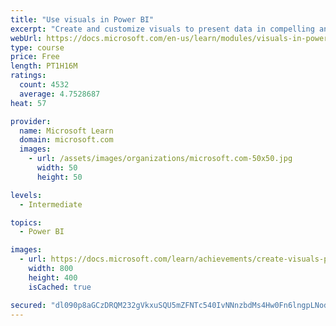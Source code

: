 ```yaml
---
title: "Use visuals in Power BI"
excerpt: "Create and customize visuals to present data in compelling and insightful ways."
webUrl: https://docs.microsoft.com/en-us/learn/modules/visuals-in-power-bi/
type: course
price: Free
length: PT1H16M
ratings:
  count: 4532
  average: 4.7528687
heat: 57

provider:
  name: Microsoft Learn
  domain: microsoft.com
  images:
    - url: /assets/images/organizations/microsoft.com-50x50.jpg
      width: 50
      height: 50

levels:
  - Intermediate

topics:
  - Power BI

images:
  - url: https://docs.microsoft.com/learn/achievements/create-visuals-power-bi-desktop-social.png
    width: 800
    height: 400
    isCached: true

secured: "dl090p8aGCzDRQM232gVkxuSQU5mZFNTc540IvNNnzbdMs4Hw0Fn6lngpLNodRKFKQ0UO3eMblsaQrWvZfiOUiHJbweGh/DcwmzXGzS2BOIM1HmodoqsknLrNE6EETgI/CY06sS+mXq+YaI6+NFsGmvzA0uB8faVVt4YgWZNmikiz6gyJKbevAliGBp5at2hPLCSdGeNq3DJwl2VWdqhlZEbE+/sV45OXEMtmvkri1NQZ9E2MbjOvA9Ql/FItte4ewmkkm6Rq0j3Xj1W2zaHYAnaAO2CMmD8yfbx3zOm9X0cGwvyq1WHM/Q2XWBPqE6TjUql6Wb9l1Xtvz3TuWmgJN5qW5ExMUSpJfIh8u6vUSlG3jJUxH8Xg+x0418BmZIJuQEmO7vAW4YYiHjKwzMd8jaLVCree2zctUq7v7a6N8U=;a35NClRjQng5S1w3E6IbVg=="
---
```


